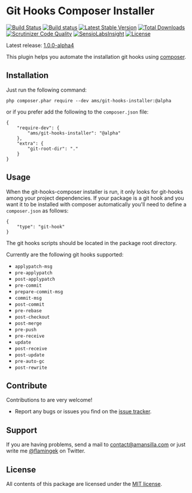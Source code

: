 Git Hooks Composer Installer
===========================
[![Build Status](https://travis-ci.org/amansilla/git-hooks-composer-installer.svg?branch=master)](https://travis-ci.org/amansilla/git-hooks-composer-installer)
[![Build status](https://ci.appveyor.com/api/projects/status/j8x3uj96yeajf7qj/branch/master?svg=true)](https://ci.appveyor.com/project/amansilla/git-hooks-composer-installer/branch/master)
[![Latest Stable Version](https://poser.pugx.org/ams/git-hooks-installer/v/stable)](https://packagist.org/packages/ams/git-hooks-installer)
[![Total Downloads](https://poser.pugx.org/ams/git-hooks-installer/downloads)](https://packagist.org/packages/ams/git-hooks-installer)
[![Scrutinizer Code Quality](https://scrutinizer-ci.com/g/amansilla/git-hooks-composer-installer/badges/quality-score.png?b=master)](https://scrutinizer-ci.com/g/amansilla/git-hooks-composer-installer/?branch=master)
[![SensioLabsInsight](https://insight.sensiolabs.com/projects/c1015283-d2e4-49b6-8094-b3187873e50e/mini.png)](https://insight.sensiolabs.com/projects/c1015283-d2e4-49b6-8094-b3187873e50e)
[![License](https://poser.pugx.org/ams/git-hooks-installer/license)](https://packagist.org/packages/ams/git-hooks-installer)

Latest release: [1.0.0-alpha4](https://packagist.org/packages/ams/git-hooks-installer#1.0.0-alpha4)

This plugin helps you automate the installation git hooks using [composer](https://github.com/composer/composer).

Installation
------------
Just run the following command:

    php composer.phar require --dev ams/git-hooks-installer:@alpha

or if you prefer add the following to the `composer.json` file:

    {
        "require-dev": {
            "ams/git-hooks-installer": "@alpha"
        },
        "extra": {
            "git-root-dir": "."
        }
    }

Usage
-----
When the git-hooks-composer installer is run, it only looks for git-hooks among your project dependencies. If your package
is a git hook and you want it to be installed with composer automatically you'll need to define a `composer.json` as follows:

    {
        "type": "git-hook"
    }
    
<aside class="warning">
The git hooks scripts should be located in the package root directory.
</aside>

Currently are the following git hooks supported:
* `applypatch-msg`
* `pre-applypatch`
* `post-applypatch`
* `pre-commit`
* `prepare-commit-msg`
* `commit-msg`
* `post-commit`
* `pre-rebase`
* `post-checkout`
* `post-merge`
* `pre-push`
* `pre-receive`
* `update`
* `post-receive`
* `post-update`
* `pre-auto-gc`
* `post-rewrite`


Contribute
----------

Contributions to are very welcome!

* Report any bugs or issues you find on the [issue tracker].

Support
-------

If you are having problems, send a mail to contact@amansilla.com or just write me [@flamingek] on Twitter.

License
-------

All contents of this package are licensed under the [MIT license].

[issue tracker]: https://github.com/amansilla/git-hooks-composer-installer/issues
[MIT license]: LICENSE
[@flamingek]: https://twitter.com/flamingek
